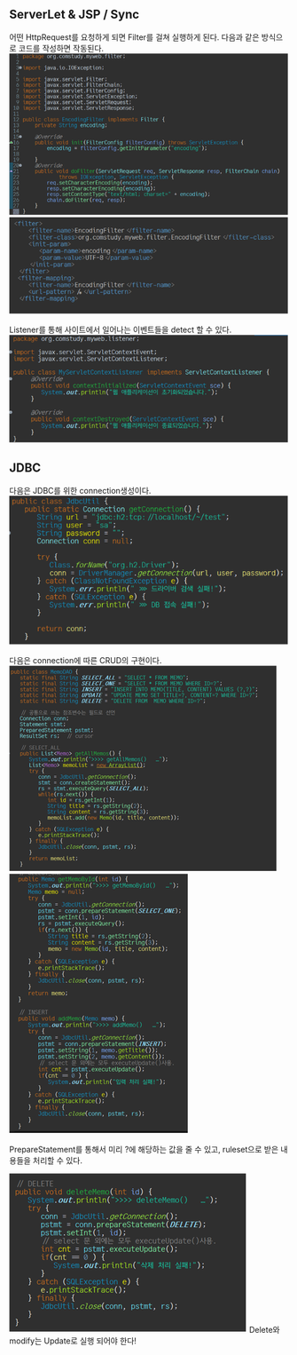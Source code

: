 ## ServerLet & JSP / Sync

어떤 HttpRequest를 요청하게 되면 Filter를 걸쳐 실행하게 된다.
다음과 같은 방식으로 코드를 작성하면 작동된다.
![img.png](img.png)
![img_1.png](img_1.png)

Listener를 통해 사이트에서 일어나는 이벤트들을 detect 할 수 있다.
![img_2.png](img_2.png)

## JDBC
다음은 JDBC를 위한 connection생성이다.
![img_3.png](img_3.png)

다음은 connection에 따른 CRUD의 구현이다.
![img_4.png](img_4.png)
![img_5.png](img_5.png)

PrepareStatement를 통해서 미리 ?에 해당하는 값을 줄 수 있고,
ruleset으로 받은 내용들을 처리할 수 있다.

![img_6.png](img_6.png)
Delete와 modify는 Update로 실행 되어야 한다!